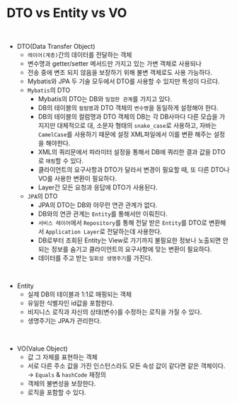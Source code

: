 # DTO vs Entity vs VO

<br>

- DTO(Data Transfer Object)
    - `레이어(계층)`간의 데이터를 전달하는 객체
    - 변수명과 getter/setter 메서드만 가지고 있는 가변 객체로 사용되나
    - 전송 중에 변조 되지 않음을 보장하기 위해 불변 객체로도 사용 가능하다.
    - Mybatis와 JPA 두 기술 모두에서 DTO를 사용할 수 있지만 특성이 다르다.
    - `Mybatis`의 DTO
        - Mybatis의 DTO는 DB와 `밀접한 관계`를 가지고 있다.
        - DB의 테이블의 `컬럼명`과 DTO 객체의 `변수명`을 동일하게 설정해야 한다.
        - DB의 테이블의 컬럼명과 DTO 객체의 DB는 각 DB사마다 다른 모습을 가지지만 대체적으로 대, 소문자 형태의 `snake_case`로 사용하고, 자바는 `CamelCase`를 사용하기 때문에 설정 XML파일에서 이를 변환 해주는 설정을 해야한다.
        - XML의 쿼리문에서 파라미터 설정을 통해서 DB에 쿼리한 결과 값을 DTO로 `매핑`할 수 있다.
        - 클라이언트의 요구사항과 DTO가 달라서 변경이 필요할 때, 또 다른 DTO나 VO를 사용한 변환이 필요하다.
        - Layer간 모든 요청과 응답에 DTO가 사용된다.
    - `JPA`의 DTO
        - JPA의 DTO는 DB와 아무런 연관 관계가 없다.
        - DB와의 연관 관계는 `Entity`를 통해서만 이뤄진다.
        - `서비스 레이어`에서 `Repository`를 통해 전달 받은 `Entity`를 DTO로 변환해서 `Application Layer`로 전달하는데 사용한다.
        - DB로부터 조회된 Entity는 View로 가기까지 불필요한 정보나 노출되면 안 되는 정보를 숨기고 클라이언트의 요구사항에 맞는 변환이 필요하다.
        - 데이터를 주고 받는 `일회성 생명주기`를 가진다.
<br>

- Entity
    - 실제 DB의 테이블과 1:1로 매핑되는 객체
    - 유일한 식별자인 id값을 포함한다.
    - 비지니스 로직과 자신의 상태(변수)를 수정하는 로직을 가질 수 있다.
    - 생명주기는 JPA가 관리한다.
<br>

- VO(Value Object)
    - 값 그 자체를 표현하는 객체
    - 서로 다른 주소 값을 가진 인스턴스라도 모든 속성 값이 같다면 같은 객체이다. → `Equals` & `hashCode` 재정의
    - 객체의 불변성을 보장한다.
    - 로직을 포함할 수 있다.
<br>
